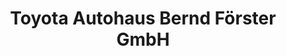 ---
title: "Toyota Autohaus Bernd Förster GmbH"
url: /kamenz/toyota-autohaus-bernd-foerster-gmbh/
shop: Autohaus
---